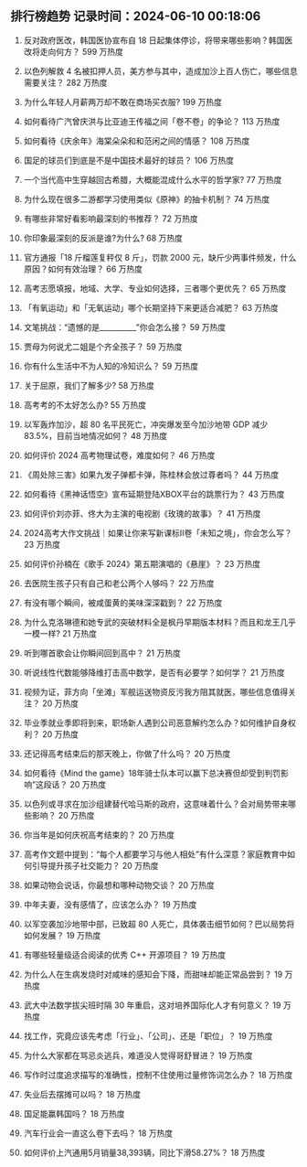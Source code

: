 
## 排行榜趋势 记录时间：2024-06-10 00:18:06
  
  1. 反对政府医改，韩国医协宣布自 18 日起集体停诊，将带来哪些影响？韩国医改将走向何方？ 599 万热度
    
  2. 以色列解救 4 名被扣押人员，美方参与其中，造成加沙上百人伤亡，哪些信息需要关注？ 282 万热度
    
  3. 为什么年轻人月薪两万却不敢在商场买衣服? 199 万热度
    
  4. 如何看待广汽曾庆洪与比亚迪王传福之间「卷不卷」的争论？ 113 万热度
    
  5. 如何看待《庆余年》海棠朵朵和和范闲之间的情感？ 108 万热度
    
  6. 国足的球员们到底是不是中国技术最好的球员？ 106 万热度
    
  7. 一个当代高中生穿越回古希腊，大概能混成什么水平的哲学家? 77 万热度
    
  8. 为什么现在很多二游都学习使用类似《原神》的抽卡机制？ 74 万热度
    
  9. 有哪些非常好看影响最深刻的书推荐？ 72 万热度
    
  10. 你印象最深刻的反派是谁?为什么? 68 万热度
    
  11. 官方通报「18 斤榴莲复秤仅 8 斤」，罚款 2000 元，缺斤少两事件频发，什么原因？如何有效治理？ 66 万热度
    
  12. 高考志愿填报，地域、大学、专业如何选择，三者哪个更优先？ 65 万热度
    
  13. 「有氧运动」和「无氧运动」哪个长期坚持下来更适合减肥？ 63 万热度
    
  14. 文笔挑战：“遗憾的是__________”你会怎么接？ 59 万热度
    
  15. 贾母为何说尤二姐是个齐全孩子？ 59 万热度
    
  16. 你有什么生活中不为人知的冷知识么？ 59 万热度
    
  17. 关于屈原，我们了解多少? 58 万热度
    
  18. 高考考的不太好怎么办? 55 万热度
    
  19. 以军轰炸加沙，超 80 名平民死亡，冲突爆发至今加沙地带 GDP 减少 83.5%，目前当地情况如何？ 48 万热度
    
  20. 如何评价 2024 高考物理试卷，难度如何？ 46 万热度
    
  21. 《周处除三害》如果九发子弹都卡弹，陈桂林会放过尊者吗？ 44 万热度
    
  22. 如何看待《黑神话悟空》宣布延期登陆XBOX平台的跳票行为？ 43 万热度
    
  23. 如何评价刘亦菲、佟大为主演的电视剧《玫瑰的故事》？ 41 万热度
    
  24. 2024高考大作文挑战｜如果让你来写新课标II卷「未知之境」，你会怎么写？ 23 万热度
    
  25. 如何评价孙楠在《歌手 2024》第五期演唱的《悬崖》？ 23 万热度
    
  26. 去医院生孩子只有自己和老公两个人够吗？ 22 万热度
    
  27. 有没有哪个瞬间，被咸蛋黄的美味深深戳到？ 22 万热度
    
  28. 为什么克洛琳德和她专武的突破材料全是枫丹早期版本材料？而且和龙王几乎一模一样? 21 万热度
    
  29. 听到哪首歌会让你瞬间回到高中？ 21 万热度
    
  30. 听说线性代数能够降维打击高中数学，是否有必要学？如何学？ 21 万热度
    
  31. 视频为证，菲方向「坐滩」军舰运送物资反污我方阻其就医，哪些信息值得关注？ 20 万热度
    
  32. 毕业季就业季即将到来，职场新人遇到公司恶意解约怎么办？如何维护自身权利？ 20 万热度
    
  33. 还记得高考结束后的那天晚上，你做了什么吗？ 20 万热度
    
  34. 如何看待《Mind the game》18年骑士队本可以赢下总决赛但却受到判罚影响”这段话？ 20 万热度
    
  35. 以色列或寻求在加沙组建替代哈马斯的政府，这意味着什么？会对局势带来哪些影响？ 20 万热度
    
  36. 你当年是如何庆祝高考结束的？ 20 万热度
    
  37. 高考作文题中提到：“每个人都要学习与他人相处”有什么深意？家庭教育中如何引导提升孩子社交能力？ 20 万热度
    
  38. 如果动物会说话，你最想和哪种动物交谈？ 20 万热度
    
  39. 中年夫妻，没有感情了，应该怎么办？ 19 万热度
    
  40. 以军空袭加沙地带中部，已致超 80 人死亡，具体袭击细节如何？巴以局势将如何发展？ 19 万热度
    
  41. 有哪些轻量级适合阅读的优秀 C++ 开源项目？ 19 万热度
    
  42. 为什么人在生病发烧时对咸味的感知会下降，而甜味却能正常品尝到？ 19 万热度
    
  43. 武大中法数学拔尖班时隔 30 年重启，这对培养国际化人才有何意义？ 19 万热度
    
  44. 找工作，究竟应该先考虑「行业」、「公司」、还是「职位」？ 19 万热度
    
  45. 为什么大家都在骂忌炎逃兵，难道没人觉得哥舒冒进？ 19 万热度
    
  46. 写作时过度追求描写的准确性，控制不住使用过量修饰词怎么办？ 18 万热度
    
  47. 失业后去摆摊可以吗？ 18 万热度
    
  48. 国足能赢韩国吗？ 18 万热度
    
  49. 汽车行业会一直这么卷下去吗？ 18 万热度
    
  50. 如何评价上汽通用5月销量38,393辆，同比下滑58.27%？ 18 万热度
    